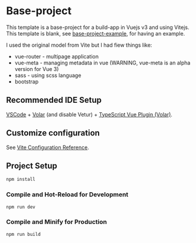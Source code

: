 # Base-project

This template is a base-project for a build-app in Vuejs v3 and using Vitejs. This template is blank, see [base-project-example](https://github.com/Krucksy/base-project-example), for having an example.

I used the original model from Vite but I had fiew things like:
- vue-router - multipage application
- vue-meta - managing metadata in vue (WARNING, vue-meta is an alpha version for Vue 3)
- sass - using scss language
- bootstrap

## Recommended IDE Setup

[VSCode](https://code.visualstudio.com/) + [Volar](https://marketplace.visualstudio.com/items?itemName=johnsoncodehk.volar) (and disable Vetur) + [TypeScript Vue Plugin (Volar)](https://marketplace.visualstudio.com/items?itemName=johnsoncodehk.vscode-typescript-vue-plugin).

## Customize configuration

See [Vite Configuration Reference](https://vitejs.dev/config/).

## Project Setup

```sh
npm install
```

### Compile and Hot-Reload for Development

```sh
npm run dev
```

### Compile and Minify for Production

```sh
npm run build
```

